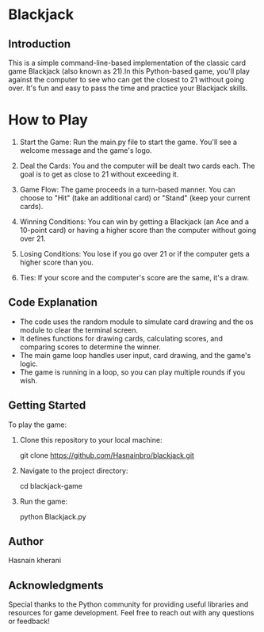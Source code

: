 # Blackjack

## Introduction

This is a simple command-line-based implementation of the classic card game Blackjack (also known as 21).In this Python-based game, you'll play against the computer to see who can get the closest to 21 without going over. It's fun and easy to pass the time and practice your Blackjack skills.

# How to Play
1. Start the Game: Run the main.py file to start the game. You'll see a welcome message and the game's logo.

2. Deal the Cards: You and the computer will be dealt two cards each. The goal is to get as close to 21 without exceeding it.

3. Game Flow: The game proceeds in a turn-based manner. You can choose to "Hit" (take an additional card) or "Stand" (keep your current cards).

4. Winning Conditions: You can win by getting a Blackjack (an Ace and a 10-point card) or having a higher score than the computer without going over 21.

5. Losing Conditions: You lose if you go over 21 or if the computer gets a higher score than you.

6. Ties: If your score and the computer's score are the same, it's a draw.

## Code Explanation

* The code uses the random module to simulate card drawing and the os module to clear the terminal screen.
* It defines functions for drawing cards, calculating scores, and comparing scores to determine the winner.
* The main game loop handles user input, card drawing, and the game's logic.
* The game is running in a loop, so you can play multiple rounds if you wish.


## Getting Started
To play the game:

1. Clone this repository to your local machine:

   git clone https://github.com/Hasnainbro/blackjack.git

2. Navigate to the project directory:

   cd blackjack-game

3. Run the game:

   python Blackjack.py

## Author

Hasnain kherani

## Acknowledgments

Special thanks to the Python community for providing useful libraries and resources for game development.
Feel free to reach out with any questions or feedback!

